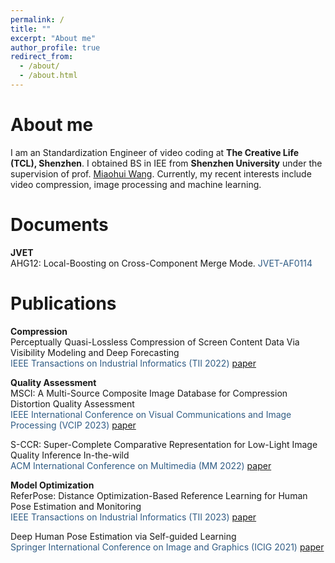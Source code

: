 ```yaml
---
permalink: /
title: ""
excerpt: "About me"
author_profile: true
redirect_from: 
  - /about/
  - /about.html
---
```



About me
======
I am an Standardization Engineer of video coding at **The Creative Life (TCL), Shenzhen**. 
I obtained BS in IEE from **Shenzhen University** under the supervision of prof. [Miaohui Wang](https://charwill.github.io/).
Currently, my recent interests include video compression, image processing and machine learning.

Documents
======
**JVET**<br>
AHG12: Local-Boosting on Cross-Component Merge Mode. <span style="color: #305C84">JVET-AF0114</span> <br>

Publications
======
**Compression**<br>
Perceptually Quasi-Lossless Compression of Screen Content Data Via Visibility Modeling and Deep Forecasting<br>
<span style="color: #305C84"> IEEE Transactions on Industrial Informatics (TII 2022)</span> [paper](https://ieeexplore.ieee.org/abstract/document/9669109)<br> 

**Quality Assessment**<br>
MSCI: A Multi-Source Composite Image Database for Compression Distortion Quality Assessment<br>
<span style="color: #305C84"> IEEE International Conference on Visual Communications and Image Processing (VCIP 2023)</span> [paper](https://ieeexplore.ieee.org/abstract/document/10008864)<br> 

S-CCR: Super-Complete Comparative Representation for Low-Light Image Quality Inference In-the-wild<br>
<span style="color: #305C84"> ACM International Conference on Multimedia (MM 2022)</span> [paper](https://dl.acm.org/doi/abs/10.1145/3503161.35480833)<br> 

**Model Optimization**<br>
ReferPose: Distance Optimization-Based Reference Learning for Human Pose Estimation and Monitoring<br>
<span style="color: #305C84"> IEEE Transactions on Industrial Informatics (TII 2023)</span> [paper](https://ieeexplore.ieee.org/abstract/document/10297567)<br> 

Deep Human Pose Estimation via Self-guided Learning<br>
<span style="color: #305C84"> Springer International Conference on Image and Graphics (ICIG 2021)</span> [paper](https://link.springer.com/chapter/10.1007/978-3-030-87358-5_21)<br> 
